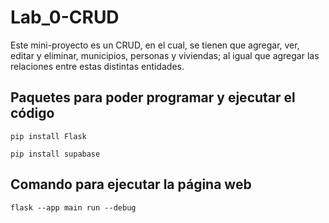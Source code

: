 # Lab_0-CRUD
Este mini-proyecto es un CRUD, en el cual, se tienen que agregar, ver, editar y eliminar, municipios, personas y viviendas; al igual que agregar las relaciones entre estas distintas entidades.

## Paquetes para poder programar y ejecutar el código
~~~
pip install Flask

pip install supabase
~~~

## Comando para ejecutar la página web
~~~
flask --app main run --debug
~~~
